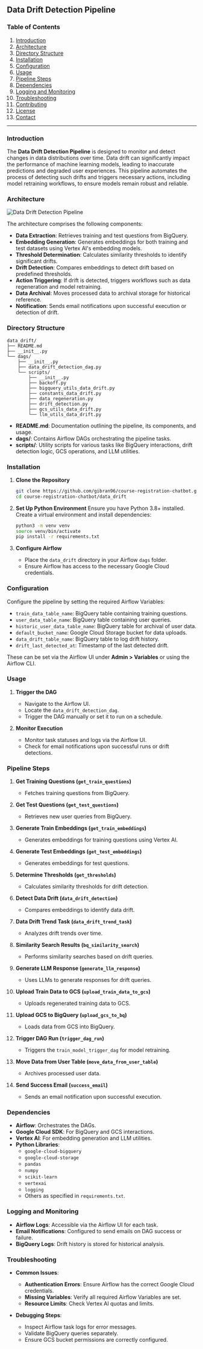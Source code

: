 ## Data Drift Detection Pipeline

### Table of Contents
1. [Introduction](#introduction)
2. [Architecture](#architecture)
3. [Directory Structure](#directory-structure)
4. [Installation](#installation)
5. [Configuration](#configuration)
6. [Usage](#usage)
7. [Pipeline Steps](#pipeline-steps)
8. [Dependencies](#dependencies)
9. [Logging and Monitoring](#logging-and-monitoring)
10. [Troubleshooting](#troubleshooting)
11. [Contributing](#contributing)
12. [License](#license)
13. [Contact](#contact)

---

### Introduction

The **Data Drift Detection Pipeline** is designed to monitor and detect changes in data distributions over time. Data drift can significantly impact the performance of machine learning models, leading to inaccurate predictions and degraded user experiences. This pipeline automates the process of detecting such drifts and triggers necessary actions, including model retraining workflows, to ensure models remain robust and reliable.

### Architecture

![Data Drift Detection Pipeline](https://github.com/user-attachments/assets/4a23de1b-ee54-4eb3-a824-316fee49f5ab)

The architecture comprises the following components:

- **Data Extraction**: Retrieves training and test questions from BigQuery.
- **Embedding Generation**: Generates embeddings for both training and test datasets using Vertex AI's embedding models.
- **Threshold Determination**: Calculates similarity thresholds to identify significant drifts.
- **Drift Detection**: Compares embeddings to detect drift based on predefined thresholds.
- **Action Triggering**: If drift is detected, triggers workflows such as data regeneration and model retraining.
- **Data Archival**: Moves processed data to archival storage for historical reference.
- **Notification**: Sends email notifications upon successful execution or detection of drift.

### Directory Structure

```
data_drift/
├── README.md
├── __init__.py
└── dags/
    ├── __init__.py
    ├── data_drift_detection_dag.py
    └── scripts/
        ├── __init__.py
        ├── backoff.py
        ├── bigquery_utils_data_drift.py
        ├── constants_data_drift.py
        ├── data_regeneration.py
        ├── drift_detection.py
        ├── gcs_utils_data_drift.py
        └── llm_utils_data_drift.py
```

- **README.md**: Documentation outlining the pipeline, its components, and usage.
- **dags/**: Contains Airflow DAGs orchestrating the pipeline tasks.
- **scripts/**: Utility scripts for various tasks like BigQuery interactions, drift detection logic, GCS operations, and LLM utilities.

### Installation

1. **Clone the Repository**
   ```bash
   git clone https://github.com/gibran96/course-registration-chatbot.git
   cd course-registration-chatbot/data_drift
   ```

2. **Set Up Python Environment**
   Ensure you have Python 3.8+ installed. Create a virtual environment and install dependencies:
   ```bash
   python3 -m venv venv
   source venv/bin/activate
   pip install -r requirements.txt
   ```

3. **Configure Airflow**
   - Place the `data_drift` directory in your Airflow `dags` folder.
   - Ensure Airflow has access to the necessary Google Cloud credentials.

### Configuration

Configure the pipeline by setting the required Airflow Variables:

- `train_data_table_name`: BigQuery table containing training questions.
- `user_data_table_name`: BigQuery table containing user queries.
- `historic_user_data_table_name`: BigQuery table for archival of user data.
- `default_bucket_name`: Google Cloud Storage bucket for data uploads.
- `data_drift_table_name`: BigQuery table to log drift history.
- `drift_last_detected_at`: Timestamp of the last detected drift.

These can be set via the Airflow UI under **Admin > Variables** or using the Airflow CLI.

### Usage

1. **Trigger the DAG**
   - Navigate to the Airflow UI.
   - Locate the `data_drift_detection_dag`.
   - Trigger the DAG manually or set it to run on a schedule.

2. **Monitor Execution**
   - Monitor task statuses and logs via the Airflow UI.
   - Check for email notifications upon successful runs or drift detections.

### Pipeline Steps

1. **Get Training Questions (`get_train_questions`)**
   - Fetches training questions from BigQuery.

2. **Get Test Questions (`get_test_questions`)**
   - Retrieves new user queries from BigQuery.

3. **Generate Train Embeddings (`get_train_embeddings`)**
   - Generates embeddings for training questions using Vertex AI.

4. **Generate Test Embeddings (`get_test_embeddings`)**
   - Generates embeddings for test questions.

5. **Determine Thresholds (`get_thresholds`)**
   - Calculates similarity thresholds for drift detection.

6. **Detect Data Drift (`data_drift_detection`)**
   - Compares embeddings to identify data drift.

7. **Data Drift Trend Task (`data_drift_trend_task`)**
   - Analyzes drift trends over time.

8. **Similarity Search Results (`bq_similarity_search`)**
   - Performs similarity searches based on drift queries.

9. **Generate LLM Response (`generate_llm_response`)**
   - Uses LLMs to generate responses for drift queries.

10. **Upload Train Data to GCS (`upload_train_data_to_gcs`)**
    - Uploads regenerated training data to GCS.

11. **Upload GCS to BigQuery (`upload_gcs_to_bq`)**
    - Loads data from GCS into BigQuery.

12. **Trigger DAG Run (`trigger_dag_run`)**
    - Triggers the `train_model_trigger_dag` for model retraining.

13. **Move Data from User Table (`move_data_from_user_table`)**
    - Archives processed user data.

14. **Send Success Email (`success_email`)**
    - Sends an email notification upon successful execution.

### Dependencies

- **Airflow**: Orchestrates the DAGs.
- **Google Cloud SDK**: For BigQuery and GCS interactions.
- **Vertex AI**: For embedding generation and LLM utilities.
- **Python Libraries**:
  - `google-cloud-bigquery`
  - `google-cloud-storage`
  - `pandas`
  - `numpy`
  - `scikit-learn`
  - `vertexai`
  - `logging`
  - Others as specified in `requirements.txt`.

### Logging and Monitoring

- **Airflow Logs**: Accessible via the Airflow UI for each task.
- **Email Notifications**: Configured to send emails on DAG success or failure.
- **BigQuery Logs**: Drift history is stored for historical analysis.

### Troubleshooting

- **Common Issues**:
  - **Authentication Errors**: Ensure Airflow has the correct Google Cloud credentials.
  - **Missing Variables**: Verify all required Airflow Variables are set.
  - **Resource Limits**: Check Vertex AI quotas and limits.

- **Debugging Steps**:
  - Inspect Airflow task logs for error messages.
  - Validate BigQuery queries separately.
  - Ensure GCS bucket permissions are correctly configured.
